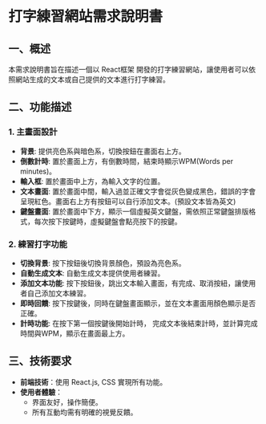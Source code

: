 # 打字練習網站需求說明書

## 一、概述

本需求說明書旨在描述一個以 React框架 開發的打字練習網站，讓使用者可以依照網站生成的文本或自己提供的文本進行打字練習。

## 二、功能描述

### 1. 主畫面設計

- **背景**: 提供亮色系與暗色系，切換按鈕在畫面右上方。
- **倒數計時**: 置於畫面上方，有倒數時間，結束時顯示WPM(Words per minutes)。
- **輸入框**: 置於畫面中上方，為輸入文字的位置。
- **文本畫面**: 置於畫面中間，輸入過並正確文字會從灰色變成黑色，錯誤的字會呈現紅色。畫面右上方有按鈕可以自行添加文本。(預設文本皆為英文)
- **鍵盤畫面**: 置於畫面中下方，顯示一個虛擬英文鍵盤，需依照正常鍵盤排版格式，每次按下按鍵時，虛擬鍵盤會點亮按下的按鍵。

### 2. 練習打字功能

- **切換背景**: 按下按鈕後切換背景顏色，預設為亮色系。
- **自動生成文本**: 自動生成文本提供使用者練習。
- **添加文本功能**: 按下按鈕後，跳出文本輸入畫面，有完成、取消按紐，讓使用者自己添加文本練習。
- **即時回饋**: 按下按鍵後，同時在鍵盤畫面顯示，並在文本畫面用顏色顯示是否正確。
- **計時功能**: 在按下第一個按鍵後開始計時， 完成文本後結束計時，並計算完成時間與WPM，顯示在畫面最上方。

## 三、技術要求

- **前端技術**：使用 React.js, CSS 實現所有功能。
- **使用者體驗**：
  - 界面友好，操作簡便。
  - 所有互動均需有明確的視覺反饋。
 